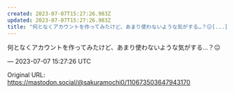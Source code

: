 ```yaml
---
created: 2023-07-07T15:27:26.983Z
updated: 2023-07-07T15:27:26.983Z
title: "何となくアカウントを作ってみたけど、あまり使わないような気がする…？😐[...]"
---
```


<p>何となくアカウントを作ってみたけど、あまり使わないような気がする…？😐</p>

&mdash; 2023-07-07 15:27:26 UTC

Original URL: https://mastodon.social/@sakuramochi0/110673503647943170
